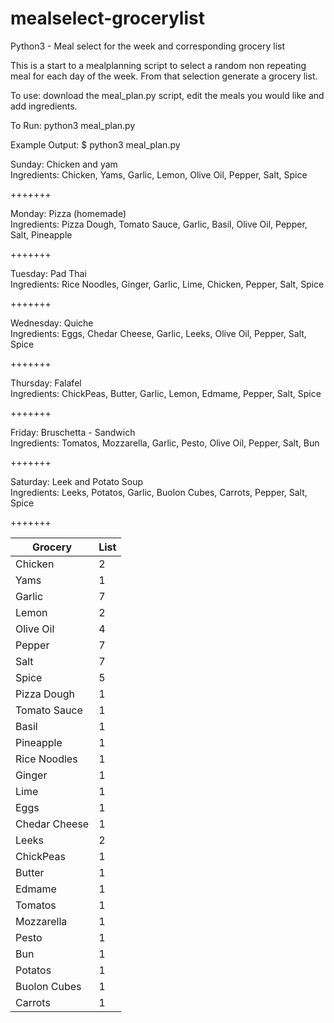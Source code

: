 # mealselect-grocerylist
Python3 - Meal select for the week and corresponding grocery list

This is a start to a mealplanning script to select a random non repeating meal for each day of the week.
From that selection generate a grocery list.

To use:
download the meal_plan.py script, edit the meals you would like and add ingredients.

To Run:
python3 meal_plan.py

Example Output:
$ python3 meal_plan.py

Sunday: Chicken and yam  
Ingredients: Chicken, Yams, Garlic, Lemon, Olive Oil, Pepper, Salt, Spice  

+++++++

Monday: Pizza (homemade)  
Ingredients: Pizza Dough, Tomato Sauce, Garlic, Basil, Olive Oil, Pepper, Salt, Pineapple  

+++++++

Tuesday: Pad Thai  
Ingredients: Rice Noodles, Ginger, Garlic, Lime, Chicken, Pepper, Salt, Spice  

+++++++

Wednesday: Quiche  
Ingredients: Eggs, Chedar Cheese, Garlic, Leeks, Olive Oil, Pepper, Salt, Spice  

+++++++

Thursday: Falafel  
Ingredients: ChickPeas, Butter, Garlic, Lemon, Edmame, Pepper, Salt, Spice  

+++++++

Friday: Bruschetta - Sandwich  
Ingredients: Tomatos, Mozzarella, Garlic, Pesto, Olive Oil, Pepper, Salt, Bun  

+++++++

Saturday: Leek and Potato Soup  
Ingredients: Leeks, Potatos, Garlic, Buolon Cubes, Carrots, Pepper, Salt, Spice  

+++++++

Grocery | List
------------ | -------------
Chicken | 2
Yams | 1
Garlic | 7
Lemon | 2
Olive Oil | 4
Pepper | 7
Salt | 7
Spice | 5
Pizza Dough |1
Tomato Sauce | 1
Basil | 1
Pineapple | 1
Rice Noodles | 1
Ginger | 1
Lime | 1
Eggs | 1
Chedar Cheese | 1
Leeks | 2
ChickPeas | 1
Butter | 1
Edmame | 1
Tomatos | 1
Mozzarella | 1
Pesto | 1
Bun | 1
Potatos | 1
Buolon Cubes | 1
Carrots | 1
